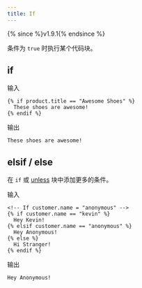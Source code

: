 ```yaml
---
title: If
---
```


{% since %}v1.9.1{% endsince %}

条件为 `true` 时执行某个代码块。

## if

输入
```liquid
{% if product.title == "Awesome Shoes" %}
  These shoes are awesome!
{% endif %}
```

输出
```text
These shoes are awesome!
```

## elsif / else

在 `if` 或 [unless][unless] 块中添加更多的条件。

输入
```liquid
<!-- If customer.name = "anonymous" -->
{% if customer.name == "kevin" %}
  Hey Kevin!
{% elsif customer.name == "anonymous" %}
  Hey Anonymous!
{% else %}
  Hi Stranger!
{% endif %}
```

输出
```text
Hey Anonymous!
```

[unless]: ./unless.html
